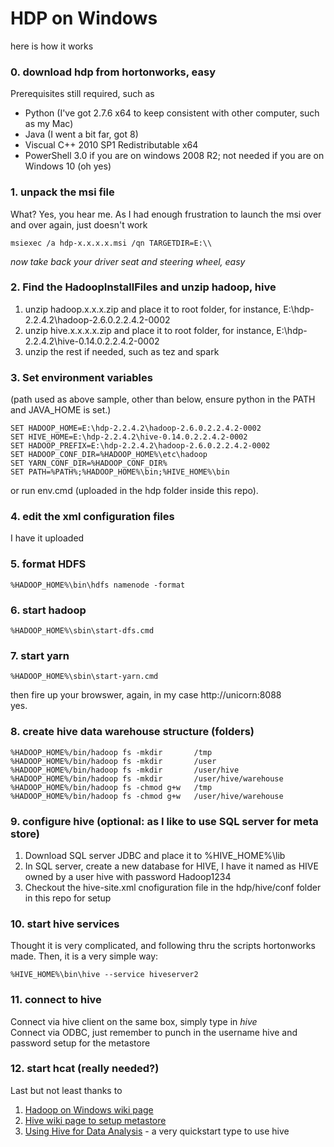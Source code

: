 # HDP on Windows


here is how it works

### 0. download hdp from hortonworks, easy
Prerequisites still required, such as  

- Python (I've got 2.7.6 x64 to keep consistent with other computer, such as my Mac)  
- Java (I went a bit far, got 8)  
- Viscual C++ 2010 SP1 Redistributable x64  
- PowerShell 3.0 if you are on windows 2008 R2; not needed if you are on Windows 10 (oh yes)  

### 1. unpack the msi file
What? Yes, you hear me. As I had enough frustration to launch the msi over and over again, just doesn't work  

    msiexec /a hdp-x.x.x.x.msi /qn TARGETDIR=E:\\

*now take back your driver seat and steering wheel, easy*

### 2. Find the HadoopInstallFiles and unzip hadoop, hive
1. unzip hadoop.x.x.x.zip and place it to root folder, for instance, E:\hdp-2.2.4.2\hadoop-2.6.0.2.2.4.2-0002  
2. unzip hive.x.x.x.x.zip and place it to root folder, for instance, E:\hdp-2.2.4.2\hive-0.14.0.2.2.4.2-0002  
3. unzip the rest if needed, such as tez and spark

### 3. Set environment variables
(path used as above sample, other than below, ensure python in the PATH and JAVA_HOME is set.)  

    SET HADOOP_HOME=E:\hdp-2.2.4.2\hadoop-2.6.0.2.2.4.2-0002  
    SET HIVE_HOME=E:\hdp-2.2.4.2\hive-0.14.0.2.2.4.2-0002  
    SET HADOOP_PREFIX=E:\hdp-2.2.4.2\hadoop-2.6.0.2.2.4.2-0002  
    SET HADOOP_CONF_DIR=%HADOOP_HOME%\etc\hadoop  
    SET YARN_CONF_DIR=%HADOOP_CONF_DIR%  
    SET PATH=%PATH%;%HADOOP_HOME%\bin;%HIVE_HOME%\bin

or run env.cmd (uploaded in the hdp folder inside this repo).

### 4. edit the xml configuration files
I have it uploaded

### 5. format HDFS
    %HADOOP_HOME%\bin\hdfs namenode -format

### 6. start hadoop
    %HADOOP_HOME%\sbin\start-dfs.cmd

### 7. start yarn
    %HADOOP_HOME%\sbin\start-yarn.cmd

then fire up your browswer, again, in my case http://unicorn:8088  
yes.

### 8. create hive data warehouse structure (folders)

    %HADOOP_HOME%/bin/hadoop fs -mkdir       /tmp
    %HADOOP_HOME%/bin/hadoop fs -mkdir       /user
    %HADOOP_HOME%/bin/hadoop fs -mkdir       /user/hive
    %HADOOP_HOME%/bin/hadoop fs -mkdir       /user/hive/warehouse
    %HADOOP_HOME%/bin/hadoop fs -chmod g+w   /tmp
    %HADOOP_HOME%/bin/hadoop fs -chmod g+w   /user/hive/warehouse


### 9. configure hive (optional: as I like to use SQL server for meta store)

1. Download SQL server JDBC and place it to %HIVE_HOME%\lib  
2. In SQL server, create a new database for HIVE, I have it named as HIVE owned by a user hive with password Hadoop1234  
3. Checkout the hive-site.xml cnofiguration file in the hdp/hive/conf folder in this repo for setup  


### 10. start hive services
Thought it is very complicated, and following thru the scripts hortonworks made. Then, it is a very simple way:

    %HIVE_HOME%\bin\hive --service hiveserver2  


### 11. connect to hive
  Connect via hive client on the same box, simply type in *hive*  
  Connect via ODBC, just remember to punch in the username hive and password setup for the metastore


### 12. start hcat (really needed?)






Last but not least thanks to  
1. [Hadoop on Windows wiki page][1]  
2. [Hive wiki page to setup metastore][2]
3. [Using Hive for Data Analysis][3] - a very quickstart type to use hive  


[1]: https://wiki.apache.org/hadoop/Hadoop2OnWindows "Hadoop on Windows Wiki"
[2]: https://cwiki.apache.org/confluence/display/Hive/HiveDerbyServerMode#HiveDerbyServerMode-ConfigureHivetoUseNetworkDerby "Configure HIVE"
[3]: http://hortonworks.com/hadoop-tutorial/using-hive-data-analysis/ "Using Hive for Data Analysis"
